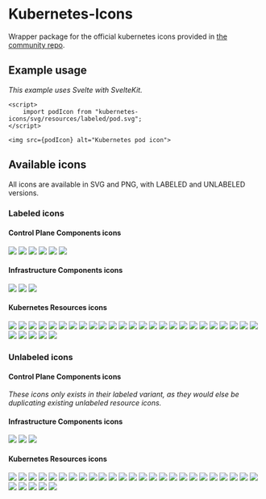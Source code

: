 # Kubernetes-Icons

Wrapper package for the official kubernetes icons provided in [the community repo](`https://github.com/kubernetes/community/tree/master/icons`).


## Example usage

_This example uses Svelte with SvelteKit._

```svelte
<script>
    import podIcon from "kubernetes-icons/svg/resources/labeled/pod.svg";
</script>

<img src={podIcon} alt="Kubernetes pod icon">
```


## Available icons

All icons are available in SVG and PNG, with LABELED and UNLABELED versions.


### Labeled icons

#### Control Plane Components icons
![](https://raw.githubusercontent.com/kubernetes/community/refs/heads/master/icons/png/control_plane_components/labeled/api-128.png)
![](https://raw.githubusercontent.com/kubernetes/community/refs/heads/master/icons/png/control_plane_components/labeled/c-c-m-128.png)
![](https://raw.githubusercontent.com/kubernetes/community/refs/heads/master/icons/png/control_plane_components/labeled/c-m-128.png)
![](https://raw.githubusercontent.com/kubernetes/community/refs/heads/master/icons/png/control_plane_components/labeled/k-proxy-128.png)
![](https://raw.githubusercontent.com/kubernetes/community/refs/heads/master/icons/png/control_plane_components/labeled/kubelet-128.png)
![](https://raw.githubusercontent.com/kubernetes/community/refs/heads/master/icons/png/control_plane_components/labeled/sched-128.png)

#### Infrastructure Components icons
![](https://raw.githubusercontent.com/kubernetes/community/refs/heads/master/icons/png/infrastructure_components/labeled/control-plane-128.png)
![](https://raw.githubusercontent.com/kubernetes/community/refs/heads/master/icons/png/infrastructure_components/labeled/node-128.png)
![](https://raw.githubusercontent.com/kubernetes/community/refs/heads/master/icons/png/infrastructure_components/labeled/etcd-128.png)

#### Kubernetes Resources icons
![](https://raw.githubusercontent.com/kubernetes/community/refs/heads/master/icons/png/resources/labeled/c-role-128.png)
![](https://raw.githubusercontent.com/kubernetes/community/refs/heads/master/icons/png/resources/labeled/cm-128.png)
![](https://raw.githubusercontent.com/kubernetes/community/refs/heads/master/icons/png/resources/labeled/crb-128.png)
![](https://raw.githubusercontent.com/kubernetes/community/refs/heads/master/icons/png/resources/labeled/crd-128.png)
![](https://raw.githubusercontent.com/kubernetes/community/refs/heads/master/icons/png/resources/labeled/cronjob-128.png)
![](https://raw.githubusercontent.com/kubernetes/community/refs/heads/master/icons/png/resources/labeled/deploy-128.png)
![](https://raw.githubusercontent.com/kubernetes/community/refs/heads/master/icons/png/resources/labeled/ds-128.png)
![](https://raw.githubusercontent.com/kubernetes/community/refs/heads/master/icons/png/resources/labeled/ep-128.png)
![](https://raw.githubusercontent.com/kubernetes/community/refs/heads/master/icons/png/resources/labeled/group-128.png)
![](https://raw.githubusercontent.com/kubernetes/community/refs/heads/master/icons/png/resources/labeled/hpa-128.png)
![](https://raw.githubusercontent.com/kubernetes/community/refs/heads/master/icons/png/resources/labeled/ing-128.png)
![](https://raw.githubusercontent.com/kubernetes/community/refs/heads/master/icons/png/resources/labeled/job-128.png)
![](https://raw.githubusercontent.com/kubernetes/community/refs/heads/master/icons/png/resources/labeled/limits-128.png)
![](https://raw.githubusercontent.com/kubernetes/community/refs/heads/master/icons/png/resources/labeled/netpol-128.png)
![](https://raw.githubusercontent.com/kubernetes/community/refs/heads/master/icons/png/resources/labeled/ns-128.png)
![](https://raw.githubusercontent.com/kubernetes/community/refs/heads/master/icons/png/resources/labeled/pod-128.png)
![](https://raw.githubusercontent.com/kubernetes/community/refs/heads/master/icons/png/resources/labeled/psp-128.png)
![](https://raw.githubusercontent.com/kubernetes/community/refs/heads/master/icons/png/resources/labeled/pv-128.png)
![](https://raw.githubusercontent.com/kubernetes/community/refs/heads/master/icons/png/resources/labeled/pvc-128.png)
![](https://raw.githubusercontent.com/kubernetes/community/refs/heads/master/icons/png/resources/labeled/quota-128.png)
![](https://raw.githubusercontent.com/kubernetes/community/refs/heads/master/icons/png/resources/labeled/rb-128.png)
![](https://raw.githubusercontent.com/kubernetes/community/refs/heads/master/icons/png/resources/labeled/role-128.png)
![](https://raw.githubusercontent.com/kubernetes/community/refs/heads/master/icons/png/resources/labeled/rs-128.png)
![](https://raw.githubusercontent.com/kubernetes/community/refs/heads/master/icons/png/resources/labeled/sa-128.png)
![](https://raw.githubusercontent.com/kubernetes/community/refs/heads/master/icons/png/resources/labeled/sc-128.png)
![](https://raw.githubusercontent.com/kubernetes/community/refs/heads/master/icons/png/resources/labeled/secret-128.png)
![](https://raw.githubusercontent.com/kubernetes/community/refs/heads/master/icons/png/resources/labeled/sts-128.png)
![](https://raw.githubusercontent.com/kubernetes/community/refs/heads/master/icons/png/resources/labeled/svc-128.png)
![](https://raw.githubusercontent.com/kubernetes/community/refs/heads/master/icons/png/resources/labeled/user-128.png)
![](https://raw.githubusercontent.com/kubernetes/community/refs/heads/master/icons/png/resources/labeled/vol-128.png)


### Unlabeled icons

#### Control Plane Components icons

_These icons only exists in their labeled variant, as they would else be duplicating existing unlabeled resource icons._

#### Infrastructure Components icons
![](https://raw.githubusercontent.com/kubernetes/community/refs/heads/master/icons/png/infrastructure_components/unlabeled/control-plane-128.png)
![](https://raw.githubusercontent.com/kubernetes/community/refs/heads/master/icons/png/infrastructure_components/unlabeled/node-128.png)
![](https://raw.githubusercontent.com/kubernetes/community/refs/heads/master/icons/png/infrastructure_components/unlabeled/etcd-128.png)

#### Kubernetes Resources icons
![](https://raw.githubusercontent.com/kubernetes/community/refs/heads/master/icons/png/resources/unlabeled/c-role-128.png)
![](https://raw.githubusercontent.com/kubernetes/community/refs/heads/master/icons/png/resources/unlabeled/cm-128.png)
![](https://raw.githubusercontent.com/kubernetes/community/refs/heads/master/icons/png/resources/unlabeled/crb-128.png)
![](https://raw.githubusercontent.com/kubernetes/community/refs/heads/master/icons/png/resources/unlabeled/crd-128.png)
![](https://raw.githubusercontent.com/kubernetes/community/refs/heads/master/icons/png/resources/unlabeled/cronjob-128.png)
![](https://raw.githubusercontent.com/kubernetes/community/refs/heads/master/icons/png/resources/unlabeled/deploy-128.png)
![](https://raw.githubusercontent.com/kubernetes/community/refs/heads/master/icons/png/resources/unlabeled/ds-128.png)
![](https://raw.githubusercontent.com/kubernetes/community/refs/heads/master/icons/png/resources/unlabeled/ep-128.png)
![](https://raw.githubusercontent.com/kubernetes/community/refs/heads/master/icons/png/resources/unlabeled/group-128.png)
![](https://raw.githubusercontent.com/kubernetes/community/refs/heads/master/icons/png/resources/unlabeled/hpa-128.png)
![](https://raw.githubusercontent.com/kubernetes/community/refs/heads/master/icons/png/resources/unlabeled/ing-128.png)
![](https://raw.githubusercontent.com/kubernetes/community/refs/heads/master/icons/png/resources/unlabeled/job-128.png)
![](https://raw.githubusercontent.com/kubernetes/community/refs/heads/master/icons/png/resources/unlabeled/limits-128.png)
![](https://raw.githubusercontent.com/kubernetes/community/refs/heads/master/icons/png/resources/unlabeled/netpol-128.png)
![](https://raw.githubusercontent.com/kubernetes/community/refs/heads/master/icons/png/resources/unlabeled/ns-128.png)
![](https://raw.githubusercontent.com/kubernetes/community/refs/heads/master/icons/png/resources/unlabeled/pod-128.png)
![](https://raw.githubusercontent.com/kubernetes/community/refs/heads/master/icons/png/resources/unlabeled/psp-128.png)
![](https://raw.githubusercontent.com/kubernetes/community/refs/heads/master/icons/png/resources/unlabeled/pv-128.png)
![](https://raw.githubusercontent.com/kubernetes/community/refs/heads/master/icons/png/resources/unlabeled/pvc-128.png)
![](https://raw.githubusercontent.com/kubernetes/community/refs/heads/master/icons/png/resources/unlabeled/quota-128.png)
![](https://raw.githubusercontent.com/kubernetes/community/refs/heads/master/icons/png/resources/unlabeled/rb-128.png)
![](https://raw.githubusercontent.com/kubernetes/community/refs/heads/master/icons/png/resources/unlabeled/role-128.png)
![](https://raw.githubusercontent.com/kubernetes/community/refs/heads/master/icons/png/resources/unlabeled/rs-128.png)
![](https://raw.githubusercontent.com/kubernetes/community/refs/heads/master/icons/png/resources/unlabeled/sa-128.png)
![](https://raw.githubusercontent.com/kubernetes/community/refs/heads/master/icons/png/resources/unlabeled/sc-128.png)
![](https://raw.githubusercontent.com/kubernetes/community/refs/heads/master/icons/png/resources/unlabeled/secret-128.png)
![](https://raw.githubusercontent.com/kubernetes/community/refs/heads/master/icons/png/resources/unlabeled/sts-128.png)
![](https://raw.githubusercontent.com/kubernetes/community/refs/heads/master/icons/png/resources/unlabeled/svc-128.png)
![](https://raw.githubusercontent.com/kubernetes/community/refs/heads/master/icons/png/resources/unlabeled/user-128.png)
![](https://raw.githubusercontent.com/kubernetes/community/refs/heads/master/icons/png/resources/unlabeled/vol-128.png)
